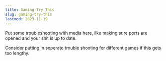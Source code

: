 ```yaml
---
title: Gaming-Try This
slug: gaming-try-this
lastmod: 2023-11-19
---
```

Put some troubleshooting with media here, like making sure ports are opened and your shit is up to date.

Consider putting in seperate trouble shooting for different games if this gets too lengthy.
